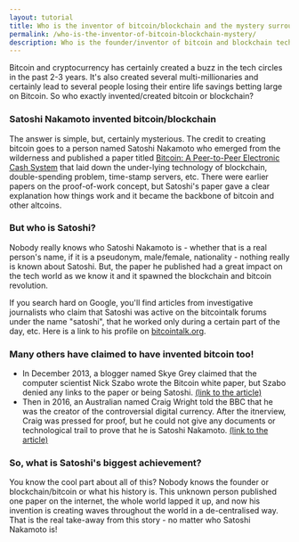 ```yaml
---
layout: tutorial
title: Who is the inventor of bitcoin/blockchain and the mystery surrounding it
permalink: /who-is-the-inventor-of-bitcoin-blockchain-mystery/
description: Who is the founder/inventor of bitcoin and blockchain technology? Who is Satoshi Nakamoto and what is the mystery surrounding him? 
---
```


Bitcoin and cryptocurrency has certainly created a buzz in the tech circles in the past 2-3 years. It's also created several multi-millionaries and certainly lead to several people losing their entire life savings betting large on Bitcoin. So who exactly invented/created bitcoin or blockchain?

### Satoshi Nakamoto invented bitcoin/blockchain
The answer is simple, but, certainly mysterious. The credit to creating bitcoin goes to a person named Satoshi Nakamoto who emerged from the wilderness and published a paper titled [Bitcoin: A Peer-to-Peer Electronic Cash System]("https://bitcoin.org/bitcoin.pdf") that laid down the under-lying technology of blockchain, double-spending problem, time-stamp servers, etc. There were earlier papers on the proof-of-work concept, but Satoshi's paper gave a clear explanation how things work and it became the backbone of bitcoin and other altcoins.

### But who is Satoshi?
Nobody really knows who Satoshi Nakamoto is - whether that is a real person's name, if it is a pseudonym, male/female, nationality - nothing really is known about Satoshi. But, the paper he published had a great impact on the tech world as we know it and it spawned the blockchain and bitcoin revolution.

If you search hard on Google, you'll find articles from investigative journalists who claim that Satoshi was active on the bitcointalk forums under the name "satoshi", that he worked only during a certain part of the day, etc. Here is a link to his profile on [bitcointalk.org](https://bitcointalk.org/index.php?action=profile;u=3). 

### Many others have claimed to have invented bitcoin too! 
* In December 2013, a blogger named Skye Grey claimed that the computer scientist Nick Szabo wrote the Bitcoin white paper, but Szabo denied any links to the paper or being Satoshi. [(link to the article)](https://www.coindesk.com/linguistic-researchers-name-nick-szabo-author-bitcoin-whitepaper/)
* Then in 2016, an Australian named Craig Wright told the BBC that he was the creator of the controversial digital currency. After the itnerview, Craig was pressed for proof, but he could not give any documents or technological trail to prove that he is Satoshi Nakamoto. [(link to the article)](https://en.wikipedia.org/wiki/Craig_Steven_Wright)

### So, what is Satoshi's biggest achievement?
You know the cool part about all of this? Nobody knows the founder or blockchain/bitcoin or what his history is. This unknown person published one paper on the internet, the whole world lapped it up, and now his invention is creating waves throughout the world in a de-centralised way. That is the real take-away from this story - no matter who Satoshi Nakamoto is!
